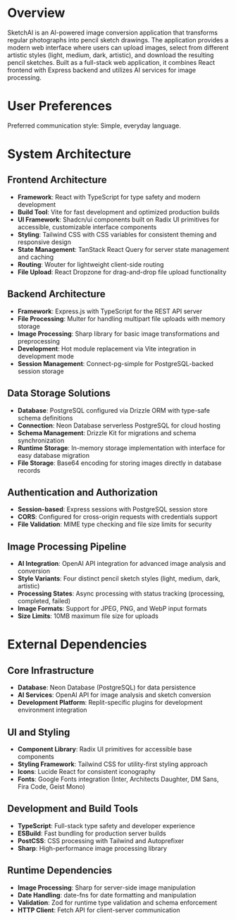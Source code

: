 # Overview

SketchAI is an AI-powered image conversion application that transforms regular photographs into pencil sketch drawings. The application provides a modern web interface where users can upload images, select from different artistic styles (light, medium, dark, artistic), and download the resulting pencil sketches. Built as a full-stack web application, it combines React frontend with Express backend and utilizes AI services for image processing.

# User Preferences

Preferred communication style: Simple, everyday language.

# System Architecture

## Frontend Architecture
- **Framework**: React with TypeScript for type safety and modern development
- **Build Tool**: Vite for fast development and optimized production builds
- **UI Framework**: Shadcn/ui components built on Radix UI primitives for accessible, customizable interface components
- **Styling**: Tailwind CSS with CSS variables for consistent theming and responsive design
- **State Management**: TanStack React Query for server state management and caching
- **Routing**: Wouter for lightweight client-side routing
- **File Upload**: React Dropzone for drag-and-drop file upload functionality

## Backend Architecture
- **Framework**: Express.js with TypeScript for the REST API server
- **File Processing**: Multer for handling multipart file uploads with memory storage
- **Image Processing**: Sharp library for basic image transformations and preprocessing
- **Development**: Hot module replacement via Vite integration in development mode
- **Session Management**: Connect-pg-simple for PostgreSQL-backed session storage

## Data Storage Solutions
- **Database**: PostgreSQL configured via Drizzle ORM with type-safe schema definitions
- **Connection**: Neon Database serverless PostgreSQL for cloud hosting
- **Schema Management**: Drizzle Kit for migrations and schema synchronization
- **Runtime Storage**: In-memory storage implementation with interface for easy database migration
- **File Storage**: Base64 encoding for storing images directly in database records

## Authentication and Authorization
- **Session-based**: Express sessions with PostgreSQL session store
- **CORS**: Configured for cross-origin requests with credentials support
- **File Validation**: MIME type checking and file size limits for security

## Image Processing Pipeline
- **AI Integration**: OpenAI API integration for advanced image analysis and conversion
- **Style Variants**: Four distinct pencil sketch styles (light, medium, dark, artistic)
- **Processing States**: Async processing with status tracking (processing, completed, failed)
- **Image Formats**: Support for JPEG, PNG, and WebP input formats
- **Size Limits**: 10MB maximum file size for uploads

# External Dependencies

## Core Infrastructure
- **Database**: Neon Database (PostgreSQL) for data persistence
- **AI Services**: OpenAI API for image analysis and sketch conversion
- **Development Platform**: Replit-specific plugins for development environment integration

## UI and Styling
- **Component Library**: Radix UI primitives for accessible base components
- **Styling Framework**: Tailwind CSS for utility-first styling approach
- **Icons**: Lucide React for consistent iconography
- **Fonts**: Google Fonts integration (Inter, Architects Daughter, DM Sans, Fira Code, Geist Mono)

## Development and Build Tools
- **TypeScript**: Full-stack type safety and developer experience
- **ESBuild**: Fast bundling for production server builds
- **PostCSS**: CSS processing with Tailwind and Autoprefixer
- **Sharp**: High-performance image processing library

## Runtime Dependencies
- **Image Processing**: Sharp for server-side image manipulation
- **Date Handling**: date-fns for date formatting and manipulation
- **Validation**: Zod for runtime type validation and schema enforcement
- **HTTP Client**: Fetch API for client-server communication
